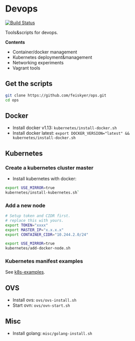 # Devops

[![Build Status](https://travis-ci.org/feiskyer/ops.svg?branch=master)](https://travis-ci.org/feiskyer/ops) 

Tools&scripts for devops.

**Contents**

- Container/docker management
- Kubernetes deployment&management
- Networking experiments
- Vagrant tools

## Get the scripts

```sh
git clone https://github.com/feiskyer/ops.git
cd ops
```

## Docker

- Install docker v1.13: `kubernetes/install-docker.sh`
- Install docker latest: `export DOCKER_VERSION="latest" && kubernetes/install-docker.sh`

## Kubernetes

### Create a kubernetes cluster master

- Install kubernetes with docker: 

```sh
export USE_MIRROR=true
kubernetes/install-kubernetes.sh`
```

### Add a new node

```sh
# Setup token and CIDR first.
# replace this with yours.
export TOKEN="xxxx"
export MASTER_IP="x.x.x.x"
export CONTAINER_CIDR="10.244.2.0/24"

export USE_MIRROR=true
kubernetes/add-docker-node.sh
```

### Kubernetes manifest examples

See [k8s-examples](k8s-examples/README.md).

## OVS

- Install ovs: `ovs/ovs-install.sh`
- Start ovn: `ovs/ovn-start.sh`

## Misc

- Install golang: `misc/golang-install.sh`
